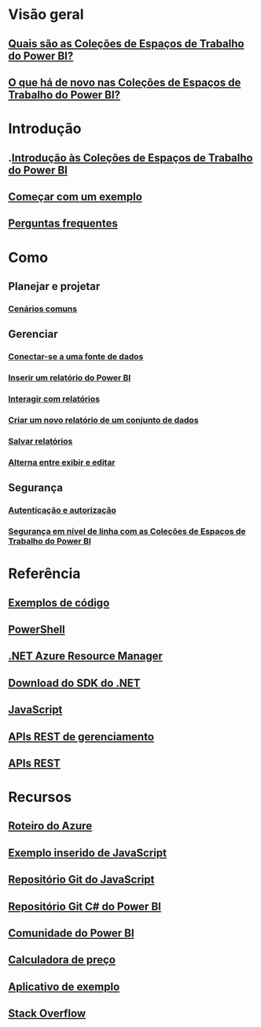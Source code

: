 # Visão geral
## [Quais são as Coleções de Espaços de Trabalho do Power BI?](what-are-power-bi-workspace-collections.md)
## [O que há de novo nas Coleções de Espaços de Trabalho do Power BI?](whats-new.md)

# Introdução
## .[Introdução às Coleções de Espaços de Trabalho do Power BI](get-started.md)
## [Começar com um exemplo](get-started-sample.md)
## [Perguntas frequentes](faq.md)

# Como
## Planejar e projetar
### [Cenários comuns](scenarios.md)

## Gerenciar
### [Conectar-se a uma fonte de dados](connect-datasource.md)
### [Inserir um relatório do Power BI](embed-report.md)
### [Interagir com relatórios](interact-with-reports.md)
### [Criar um novo relatório de um conjunto de dados](create-report-from-dataset.md)
### [Salvar relatórios](save-reports.md)
### [Alterna entre exibir e editar](toggle-mode.md)

## Segurança
### [Autenticação e autorização](app-token-flow.md)
### [Segurança em nível de linha com as Coleções de Espaços de Trabalho do Power BI](row-level-security.md)

# Referência
## [Exemplos de código](https://azure.microsoft.com/resources/samples/?service=power-bi-embedded)
## [PowerShell](/powershell/module/azurerm.powerbiembedded)
## [.NET Azure Resource Manager](/dotnet/api/microsoft.azure.management.powerbiembedded)
## [Download do SDK do .NET](https://www.nuget.org/profiles/powerbi)
## [JavaScript](https://github.com/Microsoft/PowerBI-JavaScript/wiki)
## [APIs REST de gerenciamento](/rest/api/powerbiembedded/)
## [APIs REST](https://msdn.microsoft.com/library/azure/mt711507.aspx)

# Recursos
## [Roteiro do Azure](https://azure.microsoft.com/roadmap/?category=intelligence-analytics)
## [Exemplo inserido de JavaScript](https://microsoft.github.io/PowerBI-JavaScript/demo/)
## [Repositório Git do JavaScript](https://github.com/Microsoft/PowerBI-JavaScript)
## [Repositório Git C# do Power BI](https://github.com/Microsoft/PowerBI-CSharp)
## [Comunidade do Power BI](http://community.powerbi.com/t5/Developer/bd-p/Developer)
## [Calculadora de preço](https://azure.microsoft.com/pricing/calculator/)
## [Aplicativo de exemplo](https://github.com/Azure-Samples/power-bi-embedded-integrate-report-into-web-app/)
## [Stack Overflow](http://stackoverflow.com/questions/tagged/powerbi)

